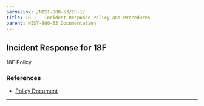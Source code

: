 ```yaml
---
permalink: /NIST-800-53/IR-1/
title: IR-1 - Incident Response Policy and Procedures
parent: NIST-800-53 Documentation
---
```


## Incident Response for 18F
18F Policy
### References

* [Policy Document](https://drive.google.com/drive/u/1/folders/0B6fPl5s12igNfnhnZWJqQVluNUxybWo5WVQwaHUwN29qRmVaQlczN0tpVUZEa25WZFdsTjg)

--------
